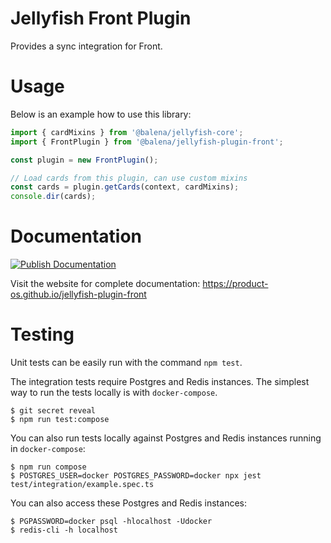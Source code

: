 # Jellyfish Front Plugin

Provides a sync integration for Front.

# Usage

Below is an example how to use this library:

```js
import { cardMixins } from '@balena/jellyfish-core';
import { FrontPlugin } from '@balena/jellyfish-plugin-front';

const plugin = new FrontPlugin();

// Load cards from this plugin, can use custom mixins
const cards = plugin.getCards(context, cardMixins);
console.dir(cards);
```

# Documentation

[![Publish Documentation](https://github.com/product-os/jellyfish-plugin-front/actions/workflows/publish-docs.yml/badge.svg)](https://github.com/product-os/jellyfish-plugin-front/actions/workflows/publish-docs.yml)

Visit the website for complete documentation: https://product-os.github.io/jellyfish-plugin-front

# Testing

Unit tests can be easily run with the command `npm test`.

The integration tests require Postgres and Redis instances. The simplest way to run the tests locally is with `docker-compose`.

```
$ git secret reveal
$ npm run test:compose
```

You can also run tests locally against Postgres and Redis instances running in `docker-compose`:
```
$ npm run compose
$ POSTGRES_USER=docker POSTGRES_PASSWORD=docker npx jest test/integration/example.spec.ts
```

You can also access these Postgres and Redis instances:
```
$ PGPASSWORD=docker psql -hlocalhost -Udocker
$ redis-cli -h localhost
```
